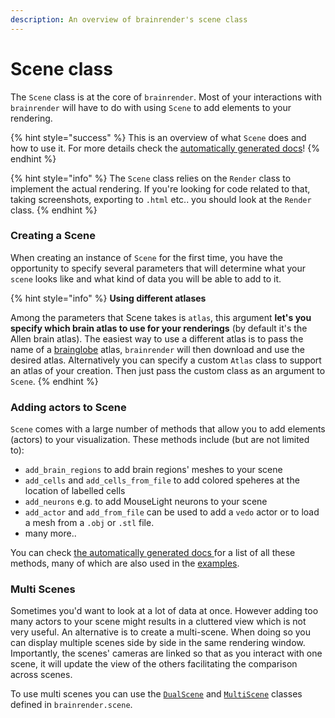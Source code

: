 ```yaml
---
description: An overview of brainrender's scene class
---
```


# Scene class

The `Scene` class is at the core of `brainrender`. Most of your interactions with `brainrender` will have to do with using `Scene` to add elements to your rendering. 

{% hint style="success" %}
This is an overview of what `Scene` does and how to use it. For more details check the [automatically generated docs](../autogenerated-docs/brainrender-autodocs/scene.md)!
{% endhint %}

{% hint style="info" %}
The `Scene` class relies on the `Render` class to implement the actual rendering. If you're looking for code related to that, taking screenshots, exporting to `.html` etc.. you should look at the `Render` class.
{% endhint %}

### Creating a Scene

When creating an instance of `Scene` for the first time, you have the opportunity to specify several parameters that will determine what your `scene` looks like and what kind of data you will be able to add to it.  

{% hint style="info" %}
**Using different atlases**

Among the parameters that Scene takes is `atlas`, this argument **let's you specify which brain atlas to use for your renderings** \(by default it's the Allen brain atlas\). The easiest way to use a different atlas is to pass the name of a [brainglobe](https://github.com/brainglobe/bg-atlasapi) atlas, `brainrender` will then download and use the desired atlas. Alternatively you can specify a custom `Atlas` class to support an atlas of your creation. Then just pass the custom class as an argument to `Scene`.
{% endhint %}



### Adding actors to Scene

`Scene` comes with a large number of methods that allow you to add elements \(actors\) to your visualization. These methods include \(but are not limited to\):

* `add_brain_regions` to add brain regions' meshes to your scene
* `add_cells` and `add_cells_from_file` to add colored speheres at the location of labelled cells
* `add_neurons` e.g. to add MouseLight neurons to your scene
* `add_actor` and `add_from_file` can be used to add a `vedo` actor or to load a mesh from a `.obj` or `.stl` file.
* many more.. 

You can check [the automatically generated docs ](../autogenerated-docs/brainrender-autodocs/scene.md#scene)for a list of all these methods, many of which are also used in the [examples](../overview/examples.md). 



### Multi Scenes

Sometimes you'd want to look at a lot of data at once. However adding too many actors to your scene might results in a cluttered view which is not very useful. An alternative is to create a multi-scene. When doing so you can display multiple scenes side by side in the same rendering window. Importantly, the scenes' cameras are linked so that as you interact with one scene, it will update the view of the others facilitating the comparison across scenes. 

To use multi scenes you can use the [`DualScene`](../autogenerated-docs/brainrender-autodocs/scene.md#dualscene) and [`MultiScene`](../autogenerated-docs/brainrender-autodocs/scene.md#multiscene) classes defined in `brainrender.scene`.


